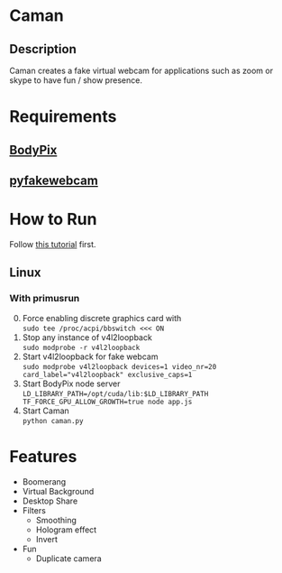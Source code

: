 # Caman

## Description
Caman creates a fake virtual webcam for applications such as zoom or skype to have fun / show presence.

# Requirements
## [BodyPix](https://blog.tensorflow.org/2019/11/updated-bodypix-2.html)
## [pyfakewebcam](https://github.com/jremmons/pyfakewebcam)

# How to Run
Follow [this tutorial](https://elder.dev/posts/open-source-virtual-background/
) first.

## Linux

### With primusrun
0. Force enabling discrete graphics card with  
`sudo tee /proc/acpi/bbswitch <<< ON`
1. Stop any instance of v4l2loopback  
`sudo modprobe -r v4l2loopback`
2. Start v4l2loopback for fake webcam  
`sudo modprobe v4l2loopback devices=1 video_nr=20 card_label="v4l2loopback" exclusive_caps=1`
3. Start BodyPix node server  
`LD_LIBRARY_PATH=/opt/cuda/lib:$LD_LIBRARY_PATH TF_FORCE_GPU_ALLOW_GROWTH=true node app.js`
4. Start Caman  
`python caman.py`

# Features
- Boomerang
- Virtual Background
- Desktop Share
- Filters
  - Smoothing
  - Hologram effect
  - Invert
- Fun
  - Duplicate camera
